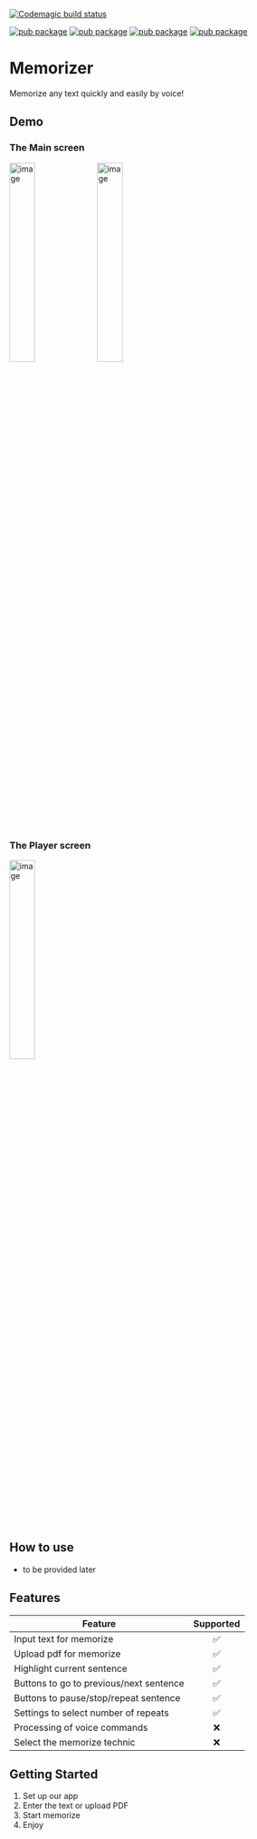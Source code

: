 [![Codemagic build status](https://api.codemagic.io/apps/62b70379abf6619bf22152da/62b70379abf6619bf22152d9/status_badge.svg)](https://codemagic.io/apps/62b70379abf6619bf22152da/62b70379abf6619bf22152d9/latest_build)

[![pub package](https://img.shields.io/pub/v/material.svg)](https://pub.dartlang.org/packages/material)
[![pub package](https://img.shields.io/pub/v/tts.svg)](https://pub.dev/packages/tts)
[![pub package](https://img.shields.io/pub/v/provider.svg)](https://pub.dev/packages/provider)
[![pub package](https://img.shields.io/pub/v/pdf_text.svg)](https://pub.dev/packages/pdf_text)
# Memorizer

Memorize any text quickly and easily by voice!

## Demo
### The Main screen

<a href="https://ibb.co/Sx54wJp"><img src="https://i.ibb.co/W3G4vs1/image.png" alt="image" width="30%"></a>
<a href="https://ibb.co/B22CPpx"><img src="https://i.ibb.co/HTTH2Ss/image.png" alt="image" width="30%"></a>

### The Player screen
<a href="https://ibb.co/19CNsZY"><img src="https://i.ibb.co/2jzr8q0/image.png" alt="image" width="30%"></a>
## How to use
- to be provided later
## Features
| Feature                                       | Supported | 
|-----------------------------------------------|:---------:|
| Input text for memorize                       |     ✅     |
| Upload pdf for memorize                       |     ✅     |
| Highlight current sentence                    |     ✅     |
| Buttons to go to previous/next sentence       |     ✅     |
| Buttons to pause/stop/repeat sentence         |     ✅     |
| Settings to select number of repeats          |     ✅     |
| Processing of voice commands                  |     ❌     |
| Select the memorize technic                   |     ❌     |

## Getting Started
1. Set up our app
2. Enter the text or upload PDF
3. Start memorize
4. Enjoy
